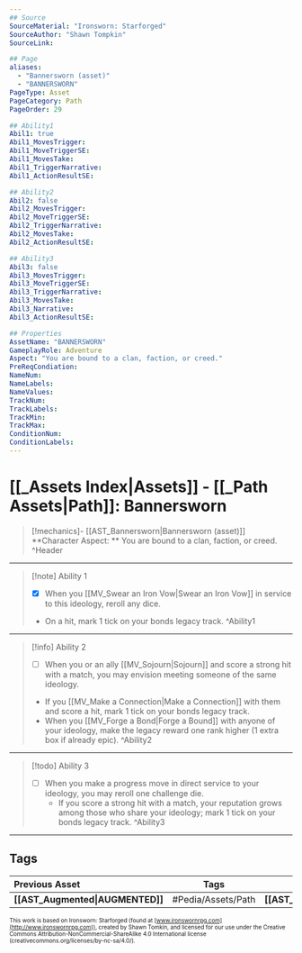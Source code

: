 ```yaml
---
## Source
SourceMaterial: "Ironsworn: Starforged"
SourceAuthor: "Shawn Tompkin"
SourceLink: 

## Page
aliases:
  - "Bannersworn (asset)"
  - "BANNERSWORN"
PageType: Asset
PageCategory: Path
PageOrder: 29

## Ability1
Abil1: true
Abil1_MovesTrigger:
Abil1_MoveTriggerSE:
Abil1_MovesTake:
Abil1_TriggerNarrative:
Abil1_ActionResultSE:

## Ability2
Abil2: false
Abil2_MovesTrigger:
Abil2_MoveTriggerSE:
Abil2_TriggerNarrative:
Abil2_MovesTake:
Abil2_ActionResultSE:

## Ability3
Abil3: false
Abil3_MovesTrigger:
Abil3_MoveTriggerSE:
Abil3_TriggerNarrative:
Abil3_MovesTake:
Abil3_Narrative:
Abil3_ActionResultSE:

## Properties
AssetName: "BANNERSWORN"
GameplayRole: Adventure
Aspect: "You are bound to a clan, faction, or creed."
PreReqCondiation: 
NameNum:
NameLabels:
NameValues:
TrackNum:
TrackLabels:
TrackMin:
TrackMax:
ConditionNum:
ConditionLabels:
---
```

# [[_Assets Index|Assets]] - [[_Path Assets|Path]]: Bannersworn
> [!mechanics]- [[AST_Bannersworn|Bannersworn (asset)]]
> **Character Aspect: ** You are bound to a clan, faction, or creed.
^Header
___
> [!note] Ability 1
> - [x] When you [[MV_Swear an Iron Vow|Swear an Iron Vow]] in service to this ideology, reroll any dice. 
> - On a hit, mark 1 tick on your bonds legacy track.
^Ability1
___
> [!info] Ability 2
> - [ ] When you or an ally [[MV_Sojourn|Sojourn]] and score a strong hit with a match, you may envision meeting someone of the same ideology. 
> - If you [[MV_Make a Connection|Make a Connection]] with them and score a hit, mark 1 tick on your bonds legacy track. 
> - When you [[MV_Forge a Bond|Forge a Bound]] with anyone of your ideology, make the legacy reward one rank higher (1 extra box if already epic).
^Ability2
___
> [!todo] Ability 3
> - [ ] When you make a progress move in direct service to your ideology, you may reroll one challenge die. 
> 	- If you score a strong hit with a match, your reputation grows among those who share your ideology; mark 1 tick on your bonds legacy track.
^Ability3
___

## Tags
| Previous Asset| Tags | Next Asset |
|:--- |:---:| ---:|
| **[[AST_Augmented\|AUGMENTED]]** | #Pedia/Assets/Path | **[[AST_Blademaster\|BLADEMASTER]]** |

<font size=-2>This work is based on Ironsworn: Starforged (found at [www.ironswornrpg.com](http://www.ironswornrpg.com)), created by Shawn Tomkin, and licensed for our use under the Creative Commons Attribution-NonCommercial-ShareAlike 4.0 International license  (creativecommons.org/licenses/by-nc-sa/4.0/).</font>
